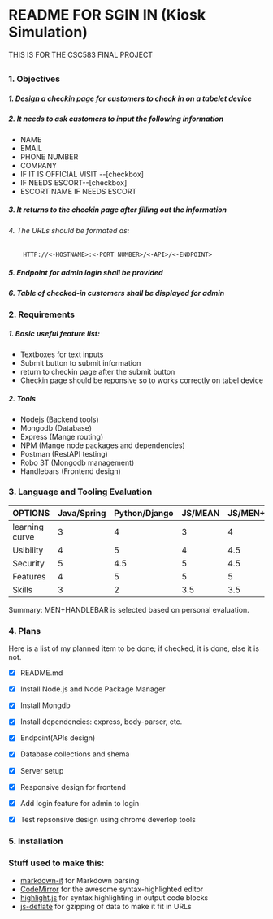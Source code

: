 # README FOR SGIN IN (Kiosk Simulation)
THIS IS FOR THE CSC583 FINAL PROJECT 



##

### 1. Objectives

##### 1. Design a checkin page for customers to check in on a tabelet device
##### 2. It needs to ask customers to input the following information
   *  NAME
   *  EMAIL
   *  PHONE NUMBER
   *  COMPANY
   *  IF IT IS OFFICIAL VISIT --[checkbox]
   *  IF NEEDS ESCORT--[checkbox]
   * ESCORT NAME IF NEEDS ESCORT
##### 3. It returns to the checkin page after filling out the information
###### 4. The URLs should be formated as:

 		HTTP://<-HOSTNAME>:<-PORT NUMBER>/<-API>/<-ENDPOINT>
    
    
##### 5.  Endpoint for admin login shall be provided
##### 6.  Table of checked-in customers shall be displayed for admin



### 2. Requirements



##### 1. Basic useful feature list:

 * Textboxes for text inputs
 * Submit button to submit information
 * return to checkin page after the submit button
 * Checkin page should be reponsive so to works correctly on tabel device

##### 2. Tools

 * Nodejs (Backend tools)
 * Mongodb (Database)
 * Express (Mange routing)
 * NPM	(Mange node packages and dependencies)
 * Postman (RestAPI testing)
 * Robo 3T (Mongodb management)
 * Handlebars (Frontend design)


### 3. Language and Tooling Evaluation

OPTIONS |Java/Spring | Python/Django|JS/MEAN | JS/MEN+HANDLEBAR|
------------|------------ | ------------|------------ | -------------
learning curve|  3  |   4  |  3  | 4
Usibility     |  4  |   5  |  4  | 4.5
Security      |  5  |   4.5 |  5  | 4.5
Features      |  4  |   5   |   5   | 5
Skills        |  3  |   2   |  3.5   | 3.5

Summary: MEN+HANDLEBAR is selected based on personal evaluation.


### 4. Plans
 Here is a list of my planned item to be done; if checked, it is done, else it is not.
 
 
 - [x] README.md
 - [x] Install Node.js and Node Package Manager
 - [x] Install Mongdb 
 - [x] Install dependencies: express, body-parser, etc.
 - [x] Endpoint(APIs design)
 - [x] Database collections and shema
 - [x] Server setup
 - [x] Responsive design for frontend
 - [x] Add login feature for admin to login
 - [x] Test repsonsive design using chrome deverlop tools

 
### 5. Installation
 










### Stuff used to make this:

 * [markdown-it](https://github.com/markdown-it/markdown-it) for Markdown parsing
 * [CodeMirror](http://codemirror.net/) for the awesome syntax-highlighted editor
 * [highlight.js](http://softwaremaniacs.org/soft/highlight/en/) for syntax highlighting in output code blocks
 * [js-deflate](https://github.com/dankogai/js-deflate) for gzipping of data to make it fit in URLs
